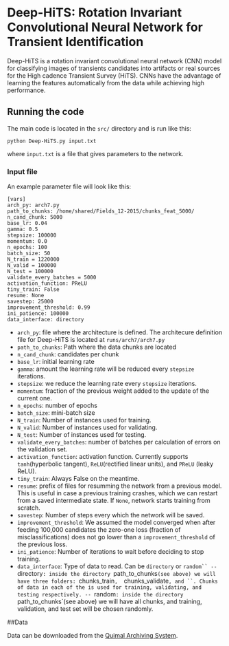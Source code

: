 # Deep-HiTS: Rotation Invariant Convolutional Neural Network for Transient Identification

Deep-HiTS is a rotation invariant convolutional neural network (CNN) model for classifying images of transients candidates into artifacts or real sources for the High cadence Transient Survey (HiTS). CNNs have the advantage of learning the features automatically from the data while achieving high performance.

## Running the code

The main code is located in the `src/` directory and is run like this:

```
python Deep-HiTS.py input.txt
```
where `input.txt` is a file that gives parameters to the network. 

### Input file

An example parameter file will look like this:

```
[vars]
arch_py: arch7.py
path_to_chunks: /home/shared/Fields_12-2015/chunks_feat_5000/
n_cand_chunk: 5000
base_lr: 0.04
gamma: 0.5
stepsize: 100000
momentum: 0.0
n_epochs: 100
batch_size: 50
N_train = 1220000
N_valid = 100000
N_test = 100000
validate_every_batches = 5000
activation_function: PReLU
tiny_train: False
resume: None
savestep: 25000
improvement_threshold: 0.99
ini_patience: 100000
data_interface: directory
```
- `arch_py`: file where the architecture is defined. The architecure definition file for Deep-HiTS is located at `runs/arch7/arch7.py`
- `path_to_chunks`: Path where the data chunks are located
- `n_cand_chunk`: candidates per chunk
- `base_lr`: initial learning rate
- `gamma`: amount the learning rate will be reduced every `stepsize` iterations.
- `stepsize`: we reduce the learning rate every `stepsize` iterations.
- `momentum`: fraction of the previous weight added to the update of the current one.
- `n_epochs`: number of epochs
- `batch_size`: mini-batch size
- `N_train`: Number of instances used for training.
- `N_valid`: Number of instances used for validating.
- `N_test`: Number of instances used for testing.
- `validate_every_batches`: number of batches per calculation of errors on the validation set.
- `activation_function`: activation function. Currently supports `tanh`(hyperbolic tangent), `ReLU`(rectified linear units), and `PReLU` (leaky ReLU).
- `tiny_train`: Always False on the meantime.
- `resume`: prefix of files for resumming the network from a previous model. This is useful in case a previous training crashes, which we can restart from a saved intermediate state. If `None`, network starts training from scratch.
- `savestep`: Number of steps every which the network will be saved.
- `improvement_threshold`: We assumed the model converged when after feeding 100,000 candidates the zero-one loss (fraction of misclassifications) does not go lower than a `improvement_threshold` of the previous loss.
- `ini_patience`: Number of iterations to wait before deciding to stop training.
- `data_interface`: Type of data to read. Can be `directory` or `random``
-- `directory`: inside the directory `path_to_chunks`(see above) we will have three folders: `chunks_train`,  `chunks_validate`, and ``. Chunks of data in each of the is used for training, validating, and testing respectively.
-- `random`: inside the directory `path_to_chunks`(see above) we will have all chunks, and training, validation, and test set will be chosen randomly.

##Data

Data can be downloaded from the [Quimal Archiving System](http://archiving.cmm.uchile.cl/).

